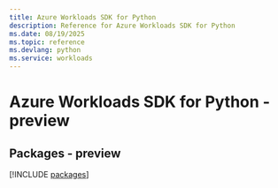 ```yaml
---
title: Azure Workloads SDK for Python
description: Reference for Azure Workloads SDK for Python
ms.date: 08/19/2025
ms.topic: reference
ms.devlang: python
ms.service: workloads
---
```

# Azure Workloads SDK for Python - preview
## Packages - preview
[!INCLUDE [packages](workloads-index.md)]